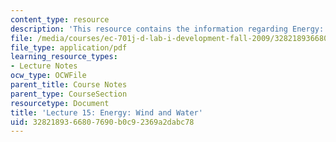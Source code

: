 ```yaml
---
content_type: resource
description: 'This resource contains the information regarding Energy: Wind and Water.'
file: /media/courses/ec-701j-d-lab-i-development-fall-2009/3282189366807690b0c92369a2dabc78_MITEC_701JF09_lec15_nb.pdf
file_type: application/pdf
learning_resource_types:
- Lecture Notes
ocw_type: OCWFile
parent_title: Course Notes
parent_type: CourseSection
resourcetype: Document
title: 'Lecture 15: Energy: Wind and Water'
uid: 32821893-6680-7690-b0c9-2369a2dabc78
---
```

